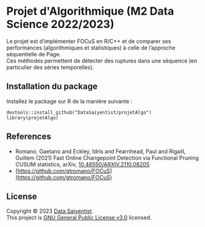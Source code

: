 # Projet d'Algorithmique (M2 Data Science 2022/2023)

Le projet est d’implémenter FOCuS en R/C++ et de comparer ses performances (algorithmiques et statistiques) à celle de l’approche séquentielle de Page.
</br>
Ces méthodes permettent de détecter des ruptures dans une séquence (en particulier des séries temporelles).

## Installation du package

Installez le package sur R de la manière suivante :

```{r gitInstall, eval = FALSE}
devtools::install_github("DataSaiyentist/projetAlgo")
library(projetAlgo)
```

## References

- Romano, Gaetano and Eckley, Idris and Fearnhead, Paul and Rigaill, Guillem (2021) Fast Online Changepoint Detection via Functional Pruning CUSUM statistics, arXiv, [10.48550/ARXIV.2110.08205](https://arxiv.org/abs/2110.08205)
- [https://github.com/gtromano/FOCuS](https://github.com/gtromano/FOCuS)

## License

Copyright © 2023 [Data Saiyentist](https://github.com/DataSaiyentist). <br />
This project is [GNU General Public License v3.0](https://github.com/DataSaiyentist/projetAlgo/blob/main/LICENSE) licensed.